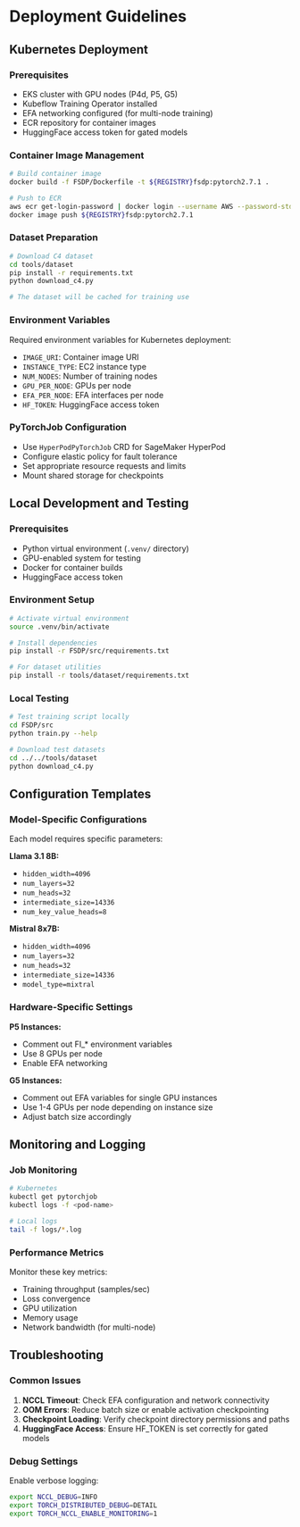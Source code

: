# Deployment Guidelines

## Kubernetes Deployment

### Prerequisites
- EKS cluster with GPU nodes (P4d, P5, G5)
- Kubeflow Training Operator installed
- EFA networking configured (for multi-node training)
- ECR repository for container images
- HuggingFace access token for gated models

### Container Image Management
```bash
# Build container image
docker build -f FSDP/Dockerfile -t ${REGISTRY}fsdp:pytorch2.7.1 .

# Push to ECR
aws ecr get-login-password | docker login --username AWS --password-stdin $REGISTRY
docker image push ${REGISTRY}fsdp:pytorch2.7.1
```

### Dataset Preparation
```bash
# Download C4 dataset
cd tools/dataset
pip install -r requirements.txt
python download_c4.py

# The dataset will be cached for training use
```

### Environment Variables
Required environment variables for Kubernetes deployment:
- `IMAGE_URI`: Container image URI
- `INSTANCE_TYPE`: EC2 instance type
- `NUM_NODES`: Number of training nodes
- `GPU_PER_NODE`: GPUs per node
- `EFA_PER_NODE`: EFA interfaces per node
- `HF_TOKEN`: HuggingFace access token

### PyTorchJob Configuration
- Use `HyperPodPyTorchJob` CRD for SageMaker HyperPod
- Configure elastic policy for fault tolerance
- Set appropriate resource requests and limits
- Mount shared storage for checkpoints

## Local Development and Testing

### Prerequisites
- Python virtual environment (`.venv/` directory)
- GPU-enabled system for testing
- Docker for container builds
- HuggingFace access token

### Environment Setup
```bash
# Activate virtual environment
source .venv/bin/activate

# Install dependencies
pip install -r FSDP/src/requirements.txt

# For dataset utilities
pip install -r tools/dataset/requirements.txt
```

### Local Testing
```bash
# Test training script locally
cd FSDP/src
python train.py --help

# Download test datasets
cd ../../tools/dataset
python download_c4.py
```

## Configuration Templates

### Model-Specific Configurations
Each model requires specific parameters:

**Llama 3.1 8B:**
- `hidden_width=4096`
- `num_layers=32`
- `num_heads=32`
- `intermediate_size=14336`
- `num_key_value_heads=8`

**Mistral 8x7B:**
- `hidden_width=4096`
- `num_layers=32`
- `num_heads=32`
- `intermediate_size=14336`
- `model_type=mixtral`

### Hardware-Specific Settings
**P5 Instances:**
- Comment out FI_* environment variables
- Use 8 GPUs per node
- Enable EFA networking

**G5 Instances:**
- Comment out EFA variables for single GPU instances
- Use 1-4 GPUs per node depending on instance size
- Adjust batch size accordingly

## Monitoring and Logging

### Job Monitoring
```bash
# Kubernetes
kubectl get pytorchjob
kubectl logs -f <pod-name>

# Local logs
tail -f logs/*.log
```

### Performance Metrics
Monitor these key metrics:
- Training throughput (samples/sec)
- Loss convergence
- GPU utilization
- Memory usage
- Network bandwidth (for multi-node)

## Troubleshooting

### Common Issues
1. **NCCL Timeout**: Check EFA configuration and network connectivity
2. **OOM Errors**: Reduce batch size or enable activation checkpointing
3. **Checkpoint Loading**: Verify checkpoint directory permissions and paths
4. **HuggingFace Access**: Ensure HF_TOKEN is set correctly for gated models

### Debug Settings
Enable verbose logging:
```bash
export NCCL_DEBUG=INFO
export TORCH_DISTRIBUTED_DEBUG=DETAIL
export TORCH_NCCL_ENABLE_MONITORING=1
```